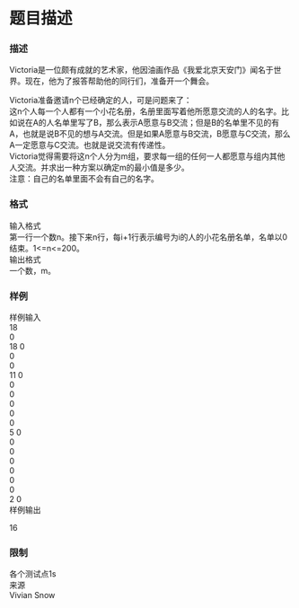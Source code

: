 # 题目描述


<h3>
	描述
</h3>
<p>
	Victoria是一位颇有成就的艺术家，他因油画作品《我爱北京天安门》闻名于世界。现在，他为了报答帮助他的同行们，准备开一个舞会。
</p>
Victoria准备邀请n个已经确定的人，可是问题来了：<br/>
这n个人每一个人都有一个小花名册，名册里面写着他所愿意交流的人的名字。比如说在A的人名单里写了B，那么表示A愿意与B交流；但是B的名单里不见的有A，也就是说B不见的想与A交流。但是如果A愿意与B交流，B愿意与C交流，那么A一定愿意与C交流。也就是说交流有传递性。<br/>
Victoria觉得需要将这n个人分为m组，要求每一组的任何一人都愿意与组内其他人交流。并求出一种方案以确定m的最小值是多少。<br/>
注意：自己的名单里面不会有自己的名字。<br/>
<h3>
	格式
</h3>
输入格式<br/>
第一行一个数n。接下来n行，每i+1行表示编号为i的人的小花名册名单，名单以0结束。1&lt;=n&lt;=200。<br/>
输出格式<br/>
一个数，m。<br/>
<h3>
	样例
</h3>
样例输入<br/>
18<br/>
0<br/>
18 0<br/>
0<br/>
0<br/>
11 0<br/>
0<br/>
0<br/>
0<br/>
0<br/>
0<br/>
5 0<br/>
0<br/>
0<br/>
0<br/>
0<br/>
0<br/>
0<br/>
2 0<br/>
样例输出<br/>
<p>
	16
</p>
<h3>
	限制
</h3>
各个测试点1s<br/>
来源<br/>
Vivian Snow<br/>
